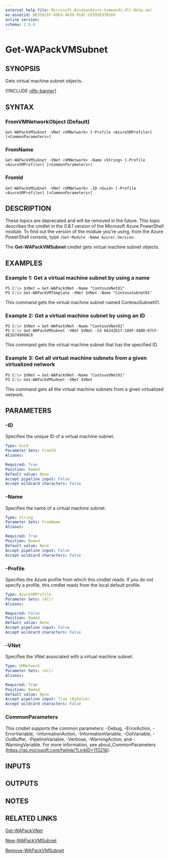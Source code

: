```yaml
---
external help file: Microsoft.WindowsAzure.Commands.dll-Help.xml
ms.assetid: 0E358CEF-69E4-4639-918C-CE593E97B189
online version:
schema: 2.0.0
---
```


# Get-WAPackVMSubnet

## SYNOPSIS
Gets virtual machine subnet objects.

[!INCLUDE [rdfe-banner](../../includes/rdfe-banner.md)]

## SYNTAX

### FromVMNetworkObject (Default)
```
Get-WAPackVMSubnet -VNet <VMNetwork> [-Profile <AzureSMProfile>] [<CommonParameters>]
```

### FromName
```
Get-WAPackVMSubnet -VNet <VMNetwork> -Name <String> [-Profile <AzureSMProfile>] [<CommonParameters>]
```

### FromId
```
Get-WAPackVMSubnet -VNet <VMNetwork> -ID <Guid> [-Profile <AzureSMProfile>] [<CommonParameters>]
```

## DESCRIPTION
These topics are deprecated and will be removed in the future.
This topic describes the cmdlet in the 0.8.1 version of the Microsoft Azure PowerShell module.
To find out the version of the module you're using, from the Azure PowerShell console, type `(Get-Module -Name Azure).Version`.

The **Get-WAPackVMSubnet** cmdlet gets virtual machine subnet objects.

## EXAMPLES

### Example 1: Get a virtual machine subnet by using a name
```
PS C:\> $VNet = Get-WAPackVNet -Name "ContosoVNet01"
PS C:\> Get-WAPackVMTemplate -VNet $VNet -Name "ContosoSubnet01"
```

This command gets the virtual machine subnet named ContosoSubnet01.

### Example 2: Get a virtual machine subnet by using an ID
```
PS C:\> $VNet = Get-WAPackVNet -Name "ContosoVNet01"
PS C:\> Get-WAPackVMSubnet -VNet $VNet -Id 66242D17-189F-480D-87CF-8E1D749998C8
```

This command gets the virtual machine subnet that has the specified ID.

### Example 3: Get all virtual machine subnets from a given virtualized network
```
PS C:\> $VNet = Get-WAPackVNet -Name "ContosoVNet01"
PS C:\> Get-WAPackVMSubnet -VNet $VNet
```

This command gets all the virtual machine subnets from a given virtualized network.

## PARAMETERS

### -ID
Specifies the unique ID of a virtual machine subnet.

```yaml
Type: Guid
Parameter Sets: FromId
Aliases:

Required: True
Position: Named
Default value: None
Accept pipeline input: False
Accept wildcard characters: False
```

### -Name
Specifies the name of a virtual machine subnet.

```yaml
Type: String
Parameter Sets: FromName
Aliases:

Required: True
Position: Named
Default value: None
Accept pipeline input: False
Accept wildcard characters: False
```

### -Profile
Specifies the Azure profile from which this cmdlet reads.
If you do not specify a profile, this cmdlet reads from the local default profile.

```yaml
Type: AzureSMProfile
Parameter Sets: (All)
Aliases:

Required: False
Position: Named
Default value: None
Accept pipeline input: False
Accept wildcard characters: False
```

### -VNet
Specifies the VNet associated with a virtual machine subnet.

```yaml
Type: VMNetwork
Parameter Sets: (All)
Aliases:

Required: True
Position: Named
Default value: None
Accept pipeline input: True (ByValue)
Accept wildcard characters: False
```

### CommonParameters
This cmdlet supports the common parameters: -Debug, -ErrorAction, -ErrorVariable, -InformationAction, -InformationVariable, -OutVariable, -OutBuffer, -PipelineVariable, -Verbose, -WarningAction, and -WarningVariable. For more information, see about_CommonParameters (https://go.microsoft.com/fwlink/?LinkID=113216).

## INPUTS

## OUTPUTS

## NOTES

## RELATED LINKS

[Get-WAPackVNet](./Get-WAPackVNet.md)

[New-WAPackVMSubnet](./New-WAPackVMSubnet.md)

[Remove-WAPackVMSubnet](./Remove-WAPackVMSubnet.md)


